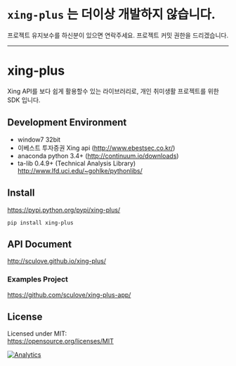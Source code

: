 
# `xing-plus` 는 더이상 개발하지 않습니다.
프로젝트 유지보수를 하신분이 있으면 연락주세요. 프로젝트 커밋 권한을 드리겠습니다.

----------------
# xing-plus
Xing API를 보다 쉽게 활용할수 있는 라이브러리로, 개인 취미생활 프로젝트를 위한 SDK 입니다.

## Development Environment
 - window7 32bit
 - 이베스트 투자증권 Xing api (http://www.ebestsec.co.kr/)
 - anaconda python 3.4+ (http://continuum.io/downloads)
 - ta-lib 0.4.9+ (Technical Analysis Library) http://www.lfd.uci.edu/~gohlke/pythonlibs/

## Install
https://pypi.python.org/pypi/xing-plus/
```
pip install xing-plus
```

## API Document
http://sculove.github.io/xing-plus/

### Examples Project
https://github.com/sculove/xing-plus-app/

## License
Licensed under MIT:  
https://opensource.org/licenses/MIT 

[![Analytics](https://ga-beacon.appspot.com/UA-37362821-9/xing-plus/readme)](https://github.com/sculove/xing-plus)
